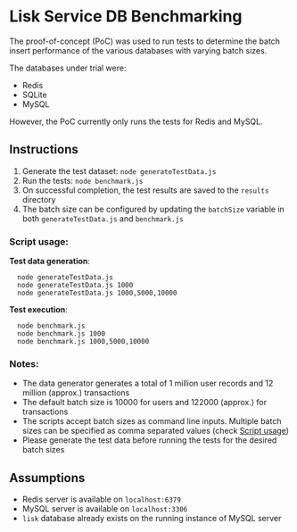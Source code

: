 # Lisk Service DB Benchmarking

The proof-of-concept (PoC) was used to run tests to determine the batch insert performance of the various databases with varying batch sizes.

The databases under trial were:
  - Redis
  - SQLite
  - MySQL

However, the PoC currently only runs the tests for Redis and MySQL.

## Instructions

  1. Generate the test dataset: `node generateTestData.js`
  2. Run the tests: `node benchmark.js`
  3. On successful completion, the test results are saved to the `results` directory
  4. The batch size can be configured by updating the `batchSize` variable in both `generateTestData.js` and `benchmark.js`

### Script usage:

__Test data generation__:
```
  node generateTestData.js
  node generateTestData.js 1000
  node generateTestData.js 1000,5000,10000
```
__Test execution__:
```
  node benchmark.js
  node benchmark.js 1000
  node benchmark.js 1000,5000,10000
```
### Notes:

  - The data generator generates a total of 1 million user records and 12 million (approx.) transactions
  - The default batch size is 10000 for users and 122000 (approx.) for transactions
  - The scripts accept batch sizes as command line inputs. Multiple batch sizes can be specified as comma separated values (check [Script usage](#script-usage))
  - Please generate the test data before running the tests for the desired batch sizes

## Assumptions

  - Redis server is available on `localhost:6379`
  - MySQL server is available on `localhost:3306`
  - `lisk` database already exists on the running instance of MySQL server

